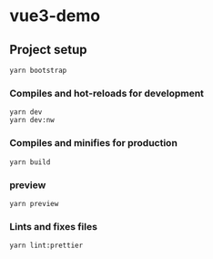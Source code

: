 # vue3-demo

## Project setup

```
yarn bootstrap
```

### Compiles and hot-reloads for development

```
yarn dev
yarn dev:nw
```

### Compiles and minifies for production

```
yarn build
```

### preview

```
yarn preview
```

### Lints and fixes files

```
yarn lint:prettier
```

